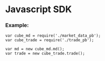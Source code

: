 # Javascript SDK

### Example:
```
var cube_md = require('./market_data_pb');
var cube_trade = require('./trade_pb');

var md = new cube_md.md();
var trade = new cube_trade.trade();
```